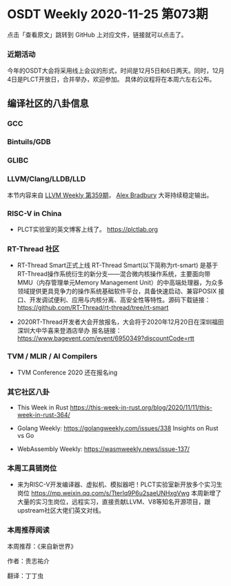 # OSDT Weekly 2020-11-25 第073期

点击「查看原文」跳转到 GitHub 上对应文件，链接就可以点击了。

### 近期活动

今年的OSDT大会将采用线上会议的形式，时间是12月5日和6日两天。同时，12月4日是PLCT开放日，合并举办，欢迎参加。
具体的议程将在本周六左右公布。

## 编译社区的八卦信息

### GCC

### Bintuils/GDB

### GLIBC

### LLVM/Clang/LLDB/LLD

本节内容来自 [LLVM Weekly 第359期](http://llvmweekly.org/issue/359)，
[Alex Bradbury](https://www.linkedin.com/in/alex-bradbury/) 大哥持续稳定输出。


### RISC-V in China

- PLCT实验室的英文博客上线了。
  https://plctlab.org


### RT-Thread 社区

- RT-Thread Smart正式上线
  RT-Thread Smart(以下简称为rt-smart) 是基于RT-Thread操作系统衍生的新分支——混合微内核操作系统，主要面向带 MMU（内存管理单元Memory Management Unit）的中高端处理器，为众多领域提供更具竞争力的操作系统基础软件平台，具备快速启动、兼容POSIX 接口、开发调试便利、应用与内核分离、高安全性等特性。源码下载链接：
https://github.com/RT-Thread/rt-thread/tree/rt-smart

- 2020RT-Thread开发者大会开放报名，大会将于2020年12月20日在深圳福田深圳大中华喜来登酒店举办
报名链接：https://www.bagevent.com/event/6950349?discountCode=rtt

  
### TVM / MLIR / AI Compilers

- TVM Conference 2020 还在报名ing

### 其它社区八卦

- This Week in Rust
  https://this-week-in-rust.org/blog/2020/11/11/this-week-in-rust-364/

- Golang Weekly:
  https://golangweekly.com/issues/338
  Insights on Rust vs Go

- WebAssembly Weekly:
  https://wasmweekly.news/issue-137/

### 本周工具链岗位

- 来为RISC-V开发编译器、虚拟机、模拟器吧！PLCT实验室新开放多个实习生岗位
  https://mp.weixin.qq.com/s/TterIq9P6u2saeUNHxgVwg
  本周新增了大量的实习生岗位，远程实习，直接贡献LLVM、V8等知名开源项目，跟upstream社区大佬们英文对线。

### 本周推荐阅读

本周推荐：《来自新世界》

作者：贵志祐介

翻译：丁丁虫
